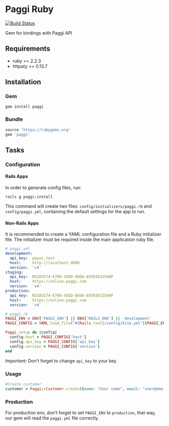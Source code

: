 # Paggi Ruby
[![Build Status](https://semaphoreci.com/api/v1/kiik-payment/paggi_ruby/branches/master/badge.svg)](https://semaphoreci.com/kiik-payment/paggi_ruby)


Gem for bindings with Paggi API

Requirements
--------------
* ruby    >= 2.2.3
* httpaty >= 0.13.7

Installation
--------------
### Gem
   `gem install paggi`

### Bundle
```ruby
source 'https://rubygems.org'
gem 'paggi'
```

Tasks
-----
### Configuration

#### Rails Apps

In order to generate config files, run:

```
rails g paggi:install
```

This command will create two files: `config/initializers/paggi.rb` and
`config/paggi.yml`, containing the default settings for the app to run.

#### Non-Rails Apps

It is recommended to create a YAML configuration file and a Ruby initializer file. The initializer must be required inside the main application ruby file.

```yaml
# paggi.yml
development:
  api_key:  payos_test
  host:     http://localhost:4000
  version:  'v4'
staging:
  api_key:  B31DCE74-E768-43ED-86DA-85501612548F
  host:     https://online.paggi.com
  version:  'v4'
production:
  api_key:  B31DCE74-E768-43ED-86DA-85501612548F
  host:     https://online.paggi.com
  version:  'v4'
```

```ruby
# paggi.rb
PAGGI_ENV = ENV['PAGGI_ENV'] || ENV['RAILS_ENV'] || 'development'
PAGGI_CONFIG = YAML.load_file("#{Rails.root}/config/kiik.yml")[PAGGI_ENV]

Paggi.setup do |config|
  config.host = PAGGI_CONFIG['host']
  config.api_key = PAGGI_CONFIG['api_key']
  config.version = PAGGI_CONFIG['version']
end
```

*Important:* Don't forget to change `api_key` to your key.

### Usage

```ruby
#Create customer
customer = Paggi::Customer.create({name: "User name", email: "user@email.com"})
```

### Production

For production env, don't forget to set `PAGGI_ENV` to `production`, that way, our gem will read the `paggi.yml` file correctly.
